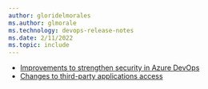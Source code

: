 ```yaml
---
author: gloridelmorales
ms.author: glmorale
ms.technology: devops-release-notes
ms.date: 2/11/2022
ms.topic: include
---
```


- [Improvements to strengthen security in Azure DevOps](#improvements-to-strengthen-security-in-azure-devops)
- [Changes to third-party applications access](#changes-to-third-party-applications-access)